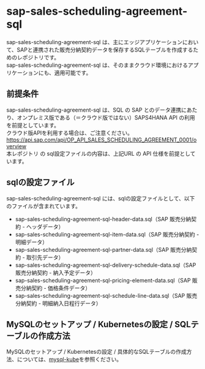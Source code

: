 # sap-sales-scheduling-agreement-sql    

sap-sales-scheduling-agreement-sql は、主にエッジアプリケーションにおいて、SAPと連携された販売分納契約データを保存するSQLテーブルを作成するためのレポジトリです。    
sap-sales-scheduling-agreement-sql は、そのままクラウド環境におけるアプリケーションにも、適用可能です。   

## 前提条件  
sap-sales-scheduling-agreement-sql は、SQL の SAP とのデータ連携にあたり、オンプレミス版である（＝クラウド版ではない）SAPS4HANA API の利用を前提としています。  
クラウド版APIを利用する場合は、ご注意ください。  
https://api.sap.com/api/OP_API_SALES_SCHEDULING_AGREEMENT_0001/overview     
本レポジトリ の sql設定ファイルの内容は、上記URL の API 仕様を前提としています。    

## sqlの設定ファイル

sap-sales-scheduling-agreement-sql には、sqlの設定ファイルとして、以下のファイルが含まれています。  

* sap-sales-scheduling-agreement-sql-header-data.sql（SAP 販売分納契約 - ヘッダデータ）
* sap-sales-scheduling-agreement-sql-item-data.sql（SAP 販売分納契約 - 明細データ）
* sap-sales-scheduling-agreement-sql-partner-data.sql（SAP 販売分納契約 - 取引先データ）
* sap-sales-scheduling-agreement-sql-delivery-schedule-data.sql（SAP 販売分納契約 - 納入予定データ）
* sap-sales-scheduling-agreement-sql-pricing-element-data.sql（SAP 販売分納契約 - 価格条件データ）
* sap-sales-scheduling-agreement-sql-schedule-line-data.sql（SAP 販売分納契約 - 明細納入日程行データ）
## MySQLのセットアップ / Kubernetesの設定 / SQLテーブルの作成方法

MySQLのセットアップ / Kubernetesの設定 / 具体的なSQLテーブルの作成方法、については、[mysql-kube](https://github.com/latonaio/mysql-kube)を参照ください。



